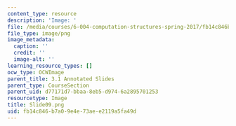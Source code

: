 ```yaml
---
content_type: resource
description: 'Image: '
file: /media/courses/6-004-computation-structures-spring-2017/fb14c846b7a09e4e73aee2119a5fa49d_Slide09.png
file_type: image/png
image_metadata:
  caption: ''
  credit: ''
  image-alt: ''
learning_resource_types: []
ocw_type: OCWImage
parent_title: 3.1 Annotated Slides
parent_type: CourseSection
parent_uid: d77171d7-bbaa-8eb5-d974-6a2895701253
resourcetype: Image
title: Slide09.png
uid: fb14c846-b7a0-9e4e-73ae-e2119a5fa49d
---
```

